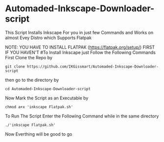 # Automaded-Inkscape-Downloader-script
This Script Installs Inkscape For you in just few Commands and Works on almost Evey Distro which Supports Flatpak

NOTE: YOU HAVE TO INSTALL FLATPAK (https://flatpak.org/setup/) FIRST IF YOU HAVEN'T 
#To Install Inkscape just Follow the Following Commands 
First Clone the Repo by 
```
git clone https://github.com/IKGissmart/Automaded-Inkscape-Downloader-script
``` 
then go to the directory by 
```
cd Automaded-Inkscape-Downloader-script
```
Now Mark the Script as an Executable by 
```
chmod a+x 'inkscape Flatpak.sh'
``` 
To Run The Script Enter the Following Command while in the same directory 
```
./'inkscape Flatpak.sh'
```
Now Everthing will be good to go

